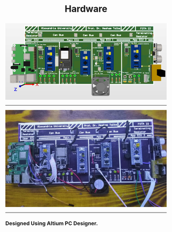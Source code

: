 # <p align="center">Hardware</p>

<p align="center">
<img width="900" src="/assets/Hardware/PCB_FOTA_3d.png">
</p>

<hr>

<p align="center">
<img width="900" src="/assets/Hardware/PCB_FOTA.jpeg">
</p>

<hr>

### Designed Using Altium PC Designer.
